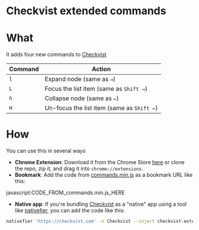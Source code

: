 # Checkvist extended commands

# What

It adds four new commands to [Checkvist](https://checkvist.com)

| Command  | Action |
| ------------- | ------------- |
| `l`  | Expand node (same as `→`)  |
| `L`  | Focus the list item (same as `Shift →`)  |
| `h`  | Collapse node (same as `←`)  |
| `H`  | Un-focus the list item (same as `Shift ←`)  |


# How

You can use this in several ways

- **Chrome Extension**: Download it from the Chrome Store [here]() or clone the repo, zip it, and drag it into `chrome://extensions`.
- **Bookmark**: Add the code from [commands.min.js]() as a bookmark URL like this:

javascript:CODE_FROM_commands.min.js_HERE

- **Native app**: If you're bundling [Checkvist](https://checkvist.com) as a "native" app using a tool like [nativefier](https://github.com/jiahaog/nativefier), you can add the code like this:

```bash
nativefier 'https://checkvist.com' -n Checkvist --inject checkvist-extended-commands/commands.js
```


